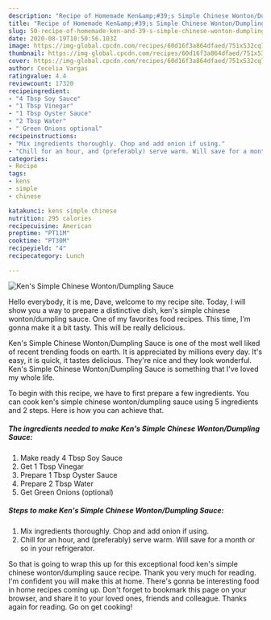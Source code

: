 ```yaml
---
description: "Recipe of Homemade Ken&amp;#39;s Simple Chinese Wonton/Dumpling Sauce"
title: "Recipe of Homemade Ken&amp;#39;s Simple Chinese Wonton/Dumpling Sauce"
slug: 50-recipe-of-homemade-ken-and-39-s-simple-chinese-wonton-dumpling-sauce
date: 2020-08-19T10:50:56.103Z
image: https://img-global.cpcdn.com/recipes/60d16f3a864dfaed/751x532cq70/kens-simple-chinese-wontondumpling-sauce-recipe-main-photo.jpg
thumbnail: https://img-global.cpcdn.com/recipes/60d16f3a864dfaed/751x532cq70/kens-simple-chinese-wontondumpling-sauce-recipe-main-photo.jpg
cover: https://img-global.cpcdn.com/recipes/60d16f3a864dfaed/751x532cq70/kens-simple-chinese-wontondumpling-sauce-recipe-main-photo.jpg
author: Cecelia Vargas
ratingvalue: 4.4
reviewcount: 17320
recipeingredient:
- "4 Tbsp Soy Sauce"
- "1 Tbsp Vinegar"
- "1 Tbsp Oyster Sauce"
- "2 Tbsp Water"
- " Green Onions optional"
recipeinstructions:
- "Mix ingredients thoroughly. Chop and add onion if using."
- "Chill for an hour, and (preferably) serve warm. Will save for a month or so in your refrigerator."
categories:
- Recipe
tags:
- kens
- simple
- chinese

katakunci: kens simple chinese 
nutrition: 295 calories
recipecuisine: American
preptime: "PT11M"
cooktime: "PT30M"
recipeyield: "4"
recipecategory: Lunch

---
```



![Ken&#39;s Simple Chinese Wonton/Dumpling Sauce](https://img-global.cpcdn.com/recipes/60d16f3a864dfaed/751x532cq70/kens-simple-chinese-wontondumpling-sauce-recipe-main-photo.jpg)

Hello everybody, it is me, Dave, welcome to my recipe site. Today, I will show you a way to prepare a distinctive dish, ken&#39;s simple chinese wonton/dumpling sauce. One of my favorites food recipes. This time, I'm gonna make it a bit tasty. This will be really delicious.



Ken&#39;s Simple Chinese Wonton/Dumpling Sauce is one of the most well liked of recent trending foods on earth. It is appreciated by millions every day. It's easy, it is quick, it tastes delicious. They're nice and they look wonderful. Ken&#39;s Simple Chinese Wonton/Dumpling Sauce is something that I've loved my whole life.


To begin with this recipe, we have to first prepare a few ingredients. You can cook ken&#39;s simple chinese wonton/dumpling sauce using 5 ingredients and 2 steps. Here is how you can achieve that.

<!--inarticleads1-->

##### The ingredients needed to make Ken&#39;s Simple Chinese Wonton/Dumpling Sauce:

1. Make ready 4 Tbsp Soy Sauce
1. Get 1 Tbsp Vinegar
1. Prepare 1 Tbsp Oyster Sauce
1. Prepare 2 Tbsp Water
1. Get  Green Onions (optional)




<!--inarticleads2-->

##### Steps to make Ken&#39;s Simple Chinese Wonton/Dumpling Sauce:

1. Mix ingredients thoroughly. Chop and add onion if using.
1. Chill for an hour, and (preferably) serve warm. Will save for a month or so in your refrigerator.




So that is going to wrap this up for this exceptional food ken&#39;s simple chinese wonton/dumpling sauce recipe. Thank you very much for reading. I'm confident you will make this at home. There's gonna be interesting food in home recipes coming up. Don't forget to bookmark this page on your browser, and share it to your loved ones, friends and colleague. Thanks again for reading. Go on get cooking!
